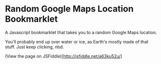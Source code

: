Random Google Maps Location Bookmarklet
=======================================

A Javascript bookmarklet that takes you to a random Google Maps location.

You'll probably end up over water or ice, as Earth's mostly made of that stuff. Just keep clicking, nbd.

(View the page on JSFiddle)[http://jsfiddle.net/a63ku52u/]
